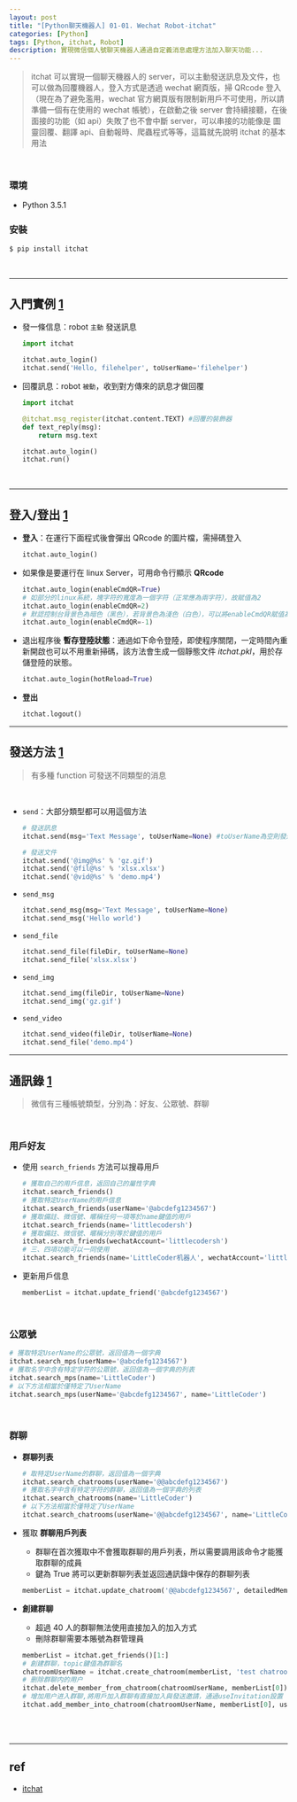 ```yaml
---
layout: post
title: "[Python聊天機器人] 01-01. Wechat Robot-itchat"
categories: [Python]
tags: [Python, itchat, Robot]
description: 實現微信個人號聊天機器人通過自定義消息處理方法加入聊天功能...
---
```


> itchat 可以實現一個聊天機器人的 server，可以主動發送訊息及文件，也可以做為回覆機器人，登入方式是透過 wechat 網頁版，掃 QRcode 登入（現在為了避免濫用，wechat 官方網頁版有限制新用戶不可使用，所以請準備一個有在使用的 wechat 帳號），在啟動之後 server 會持續接聽，在後面接的功能（如 api）失敗了也不會中斷 server，可以串接的功能像是 圖靈回覆、翻譯 api、自動報時、爬蟲程式等等，這篇就先說明 itchat 的基本用法

<br>

### 環境
- Python 3.5.1

### 安裝
```bash
$ pip install itchat
```

<br>

***

## 入門實例 [1](https://itchat.readthedocs.io/zh/latest/)
- 發一條信息：robot `主動` 發送訊息

    ```python
    import itchat

    itchat.auto_login()
    itchat.send('Hello, filehelper', toUserName='filehelper')
    ```

- 回覆訊息：robot `被動`，收到對方傳來的訊息才做回覆

    ```python
    import itchat

    @itchat.msg_register(itchat.content.TEXT) #回覆的裝飾器
    def text_reply(msg):
        return msg.text

    itchat.auto_login()
    itchat.run()
    ```

<br>

***

## 登入/登出 [1](https://itchat.readthedocs.io/zh/latest/intro/login/)

- **登入**：在運行下面程式後會彈出 QRcode 的圖片檔，需掃碼登入

    ```python
    itchat.auto_login()
    ```

- 如果像是要運行在 linux Server，可用命令行顯示 **QRcode**

    ```python
    itchat.auto_login(enableCmdQR=True)
    # 如部分的linux系統，塊字符的寬度為一個字符（正常應為兩字符），故賦值為2
    itchat.auto_login(enableCmdQR=2) 
    # 默認控制台背景色為暗色（黑色），若背景色為淺色（白色），可以將enableCmdQR賦值為負值
    itchat.auto_login(enableCmdQR=-1)
    ```

- 退出程序後 **暫存登陸狀態**：通過如下命令登陸，即使程序關閉，一定時間內重新開啟也可以不用重新掃碼，該方法會生成一個靜態文件 _itchat.pkl_，用於存儲登陸的狀態。
    
    ```python
    itchat.auto_login(hotReload=True)
    ```

- **登出**

    ```python
    itchat.logout()
    ```

***

## 發送方法 [1](https://itchat.readthedocs.io/zh/latest/intro/reply/)

> 有多種 function 可發送不同類型的消息

<br>

- `send`：大部分類型都可以用這個方法

    ```python
    # 發送訊息
    itchat.send(msg='Text Message', toUserName=None) #toUserName為空則發送給自己

    # 發送文件
    itchat.send('@img@%s' % 'gz.gif')
    itchat.send('@fil@%s' % 'xlsx.xlsx')
    itchat.send('@vid@%s' % 'demo.mp4')
    ```

- `send_msg`

    ```python
    itchat.send_msg(msg='Text Message', toUserName=None)
    itchat.send_msg('Hello world')
    ```

- `send_file`

    ```python
    itchat.send_file(fileDir, toUserName=None)
    itchat.send_file('xlsx.xlsx')
    ```

- `send_img`

    ```python
    itchat.send_img(fileDir, toUserName=None)
    itchat.send_img('gz.gif')
    ```

- `send_video`

    ```python
    itchat.send_video(fileDir, toUserName=None)
    itchat.send_file('demo.mp4')
    ```

***

## 通訊錄 [1](https://itchat.readthedocs.io/zh/latest/intro/contact/)

> 微信有三種帳號類型，分別為：好友、公眾號、群聊

<br>

### 用戶好友

- 使用 `search_friends` 方法可以搜尋用戶

    ```python
    # 獲取自己的用戶信息，返回自己的屬性字典
    itchat.search_friends()
    # 獲取特定UserName的用戶信息
    itchat.search_friends(userName='@abcdefg1234567')
    # 獲取備註、微信號、暱稱任何一項等於name鍵值的用戶
    itchat.search_friends(name='littlecodersh')
    # 獲取備註、微信號、暱稱分別等於鍵值的用戶
    itchat.search_friends(wechatAccount='littlecodersh')
    # 三、四項功能可以一同使用
    itchat.search_friends(name='LittleCoder机器人', wechatAccount='littlecodersh')
    ```

- 更新用戶信息

    ```python
    memberList = itchat.update_friend('@abcdefg1234567')
    ```

<br>

### 公眾號

```python
# 獲取特定UserName的公眾號，返回值為一個字典
itchat.search_mps(userName='@abcdefg1234567')
# 獲取名字中含有特定字符的公眾號，返回值為一個字典的列表
itchat.search_mps(name='LittleCoder')
# 以下方法相當於僅特定了UserName
itchat.search_mps(userName='@abcdefg1234567', name='LittleCoder')
```

<br>

### 群聊

- **群聊列表**

    ```python
    # 取特定UserName的群聊，返回值為一個字典
    itchat.search_chatrooms(userName='@@abcdefg1234567')
    # 獲取名字中含有特定字符的群聊，返回值為一個字典的列表
    itchat.search_chatrooms(name='LittleCoder')
    # 以下方法相當於僅特定了UserName
    itchat.search_chatrooms(userName='@@abcdefg1234567', name='LittleCoder')
    ```

- 獲取 **群聊用戶列表**
    - 群聊在首次獲取中不會獲取群聊的用戶列表，所以需要調用該命令才能獲取群聊的成員
    - 鍵為 True 將可以更新群聊列表並返回通訊錄中保存的群聊列表

    ```python
    memberList = itchat.update_chatroom('@@abcdefg1234567', detailedMember=True)
    ```

- **創建群聊**
    - 超過 40 人的群聊無法使用直接加入的加入方式
    - 刪除群聊需要本賬號為群管理員

    ```python
    memberList = itchat.get_friends()[1:]
    # 創建群聊，topic鍵值為群聊名
    chatroomUserName = itchat.create_chatroom(memberList, 'test chatroom')
    # 删除群聊内的用户
    itchat.delete_member_from_chatroom(chatroomUserName, memberList[0])
    # 增加用户进入群聊,將用戶加入群聊有直接加入與發送邀請，通過useInvitation設置
    itchat.add_member_into_chatroom(chatroomUserName, memberList[0], useInvitation=False) 
    ```

<br><br>

***

## ref

- [itchat](https://itchat.readthedocs.io/zh/latest/)

<br><br>